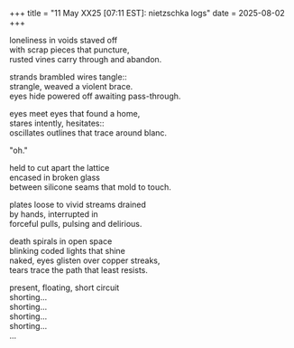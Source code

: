 +++
title = "11 May XX25 [07:11 EST]: nietzschka logs"
date = 2025-08-02
+++

loneliness in voids staved off \
with scrap pieces that puncture, \
rusted vines carry through and abandon. 

strands brambled wires tangle:: \
strangle, weaved a violent brace. \
eyes hide powered off awaiting pass-through.

eyes meet eyes that found a home, \
stares intently, hesitates:: \
oscillates outlines that trace around blanc.

"oh."

held to cut apart the lattice \
encased in broken glass \
between silicone seams that mold to touch.

plates loose to vivid streams drained \
by hands, interrupted in \
forceful pulls, pulsing and delirious.

death spirals in open space  \
blinking coded lights that shine \
naked, eyes glisten over copper streaks, \
tears trace the path that least resists.

present, floating, short circuit \
shorting... \
shorting... \
shorting... \
shorting... \
...
